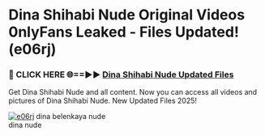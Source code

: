 # Dina Shihabi Nude Original Videos 0nlyFans Leaked - Files Updated! (e06rj)

<h3>🔴 CLICK HERE 🌐==►► <a href="https://tinyurl.com/yc6ubb5a" rel="nofollow">Dina Shihabi Nude Updated Files</a></h3>

Get Dina Shihabi Nude and all content. Now you can access all videos and pictures of Dina Shihabi Nude. New Updated Files 2025!

[![e06rj](https://i.imgur.com/7eu0CRL.gif)](https://tinyurl.com/yc6ubb5a)
dina belenkaya nude<br>
dina nude